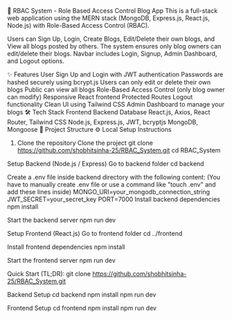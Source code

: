🚀 RBAC System - Role Based Access Control Blog App
This is a full-stack web application using the MERN stack (MongoDB, Express.js, React.js, Node.js) with Role-Based Access Control (RBAC).

Users can Sign Up, Login, Create Blogs, Edit/Delete their own blogs, and View all blogs posted by others.
The system ensures only blog owners can edit/delete their blogs.
Navbar includes Login, Signup, Admin Dashboard, and Logout options.

✨ Features
User Sign Up and Login with JWT authentication
Passwords are hashed securely using bcrypt.js
Users can only edit or delete their own blogs
Public can view all blogs
Role-Based Access Control (only blog owner can modify)
Responsive React frontend
Protected Routes
Logout functionality
Clean UI using Tailwind CSS
Admin Dashboard to manage your blogs
🛠 Tech Stack
Frontend	Backend	Database
React.js, Axios, React Router, Tailwind CSS	Node.js, Express.js, JWT, bcryptjs	MongoDB, Mongoose
📂 Project Structure
⚙️ Local Setup Instructions
1. Clone the repository
Clone the project
git clone https://github.com/shobhitsinha-25/RBAC_System.git cd RBAC_System

Setup Backend (Node.js / Express)
Go to backend folder
cd backend

Create a .env file inside backend directory with the following content:
(You have to manually create .env file or use a command like "touch .env" and add these lines inside)
MONGO_URI=your_mongodb_connection_string
JWT_SECRET=your_secret_key
PORT=7000
Install backend dependencies
npm install

Start the backend server
npm run dev

Setup Frontend (React.js)
Go to frontend folder
cd ../frontend

Install frontend dependencies
npm install

Start the frontend server
npm run dev

Quick Start (TL;DR): git clone https://github.com/shobhitsinha-25/RBAC_System.git

Backend Setup
cd backend npm install npm run dev

Frontend Setup
cd frontend npm install npm run dev

